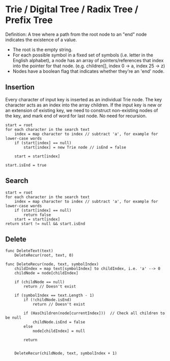 # Trie / Digital Tree / Radix Tree / Prefix Tree

Definition: A tree where a path from the root node to an "end" node indicates the existence of a value. 
- The root is the empty string. 
- For each possible symbol in a fixed set of symbols (i.e. letter in the English alphabet), a node has an array of pointers/references that index into the pointer for that node. (e.g. children[], index 0 -> a, index 25 -> z)
- Nodes have a boolean flag that indicates whether they're an 'end' node.

## Insertion

Every character of input key is inserted as an individual Trie node. The key character acts as an index into the array children. If the input key is new or an extension of existing key, we need to construct non-existing nodes of the key, and mark end of word for last node.  No need for recursion.

```
start = root
for each character in the search text
	index = map character to index // subtract 'a', for example for lower-case words
	if (start[index] == null) 
		start[index] = new Trie node // isEnd = false
	
	start = start[index]
	
start.isEnd = true
```

## Search
```
start = root
for each character in the search text
	index = map character to index // subtract 'a', for example for lower-case words
	if (start[index] == null)  
		return false
	start = start[index]
return start != null && start.isEnd
```

## Delete
```
func DeleteText(text)
	DeleteRecur(root, text, 0)

func DeleteRecur(node, text, symbolIndex) 
	childIndex = map text[symbolIndex] to childIndex, i.e. 'a' --> 0
	childNode = node[childIndex]
	
	if (childNode == null)
		return // Doesn't exist
		
	if (symbolIndex == text.Length - 1)
		if (!childNode.isEnd)
			return // Doesn't exist
			
		if (HasChildren(node[currentIndex]))  // Check all children to be null
			childNode.isEnd = false 
		else
			node[childIndex] = null
			
		return
			
			
	DeleteRecur(childNode, text, symbolIndex + 1)
```